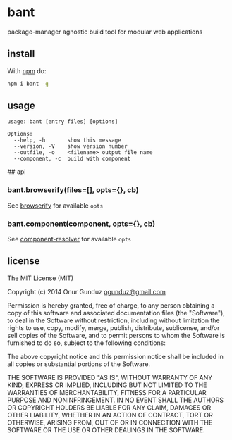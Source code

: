 # bant

package-manager agnostic build tool for modular web applications

## install

With [npm](http://npmjs.org/) do:

```sh
npm i bant -g
```

## usage

```
usage: bant [entry files] [options]

Options:
  --help, -h       show this message
  --version, -V    show version number
  --outfile, -o    <filename> output file name
  --component, -c  build with component
```

## api

### bant.browserify(files=[], opts={}, cb)

See [browserify](http://github.com/substack/node-browserify) for available `opts`

### bant.component(component, opts={}, cb)

See [component-resolver](http://github.com/componentjs/resolver.js) for available `opts`

## license

The MIT License (MIT)

Copyright (c) 2014 Onur Gunduz ogunduz@gmail.com

Permission is hereby granted, free of charge, to any person obtaining a copy
of this software and associated documentation files (the "Software"), to deal
in the Software without restriction, including without limitation the rights
to use, copy, modify, merge, publish, distribute, sublicense, and/or sell
copies of the Software, and to permit persons to whom the Software is
furnished to do so, subject to the following conditions:

The above copyright notice and this permission notice shall be included in
all copies or substantial portions of the Software.

THE SOFTWARE IS PROVIDED "AS IS", WITHOUT WARRANTY OF ANY KIND, EXPRESS OR
IMPLIED, INCLUDING BUT NOT LIMITED TO THE WARRANTIES OF MERCHANTABILITY,
FITNESS FOR A PARTICULAR PURPOSE AND NONINFRINGEMENT. IN NO EVENT SHALL THE
AUTHORS OR COPYRIGHT HOLDERS BE LIABLE FOR ANY CLAIM, DAMAGES OR OTHER
LIABILITY, WHETHER IN AN ACTION OF CONTRACT, TORT OR OTHERWISE, ARISING FROM,
OUT OF OR IN CONNECTION WITH THE SOFTWARE OR THE USE OR OTHER DEALINGS IN
THE SOFTWARE.
